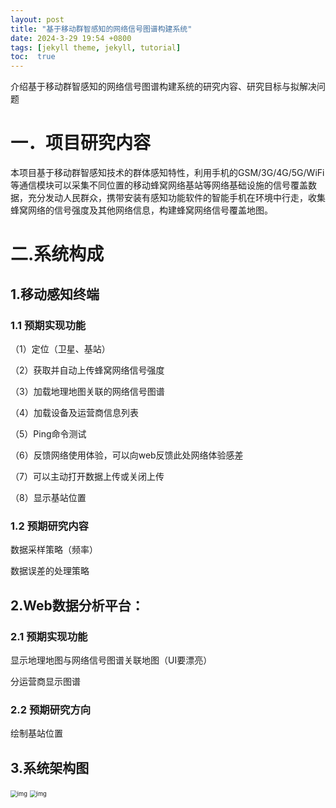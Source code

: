 ```yaml
---
layout: post
title: "基于移动群智感知的网络信号图谱构建系统"
date: 2024-3-29 19:54 +0800
tags: [jekyll theme, jekyll, tutorial]
toc:  true
---
```

介绍基于移动群智感知的网络信号图谱构建系统的研究内容、研究目标与拟解决问题

# 一．项目研究内容

​        本项目基于移动群智感知技术的群体感知特性，利用手机的GSM/3G/4G/5G/WiFi等通信模块可以采集不同位置的移动蜂窝网络基站等网络基础设施的信号覆盖数据，充分发动人民群众，携带安装有感知功能软件的智能手机在环境中行走，收集蜂窝网络的信号强度及其他网络信息，构建蜂窝网络信号覆盖地图。

# 二.系统构成

## 1.移动感知终端

### 1.1 预期实现功能

（1）定位（卫星、基站）

（2）获取并自动上传蜂窝网络信号强度

（3）加载地理地图关联的网络信号图谱

（4）加载设备及运营商信息列表

（5）Ping命令测试

（6）反馈网络使用体验，可以向web反馈此处网络体验感差

（7）可以主动打开数据上传或关闭上传

（8）显示基站位置

### 1.2 预期研究内容

数据采样策略（频率）

数据误差的处理策略

## 2.Web数据分析平台：

### 2.1 预期实现功能

显示地理地图与网络信号图谱关联地图（UI要漂亮）

分运营商显示图谱

### 2.2 预期研究方向

绘制基站位置

## 3.系统架构图

<img src="https://img-blog.csdnimg.cn/direct/e86f7e4981414fe297c449d427565a93.png" alt="img" style="zoom:67%;" />

<img src="https://img-blog.csdnimg.cn/direct/53fe688faf554e3ebc0a878da54ccaa6.png" alt="img" style="zoom:67%;" />
